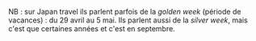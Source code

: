 NB : sur Japan travel ils parlent parfois de la *golden week* (période de vacances) :
du 29 avril au 5 mai. Ils parlent aussi de la *silver week*, mais c'est que certaines années et c'est en septembre.